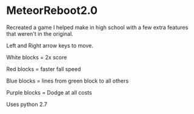 # MeteorReboot2.0
Recreated a game I helped make in high school with a few extra features that weren't in the original.

Left and Right arrow keys to move.

White blocks = 2x score

Red blocks = faster fall speed

Blue blocks = lines from green block to all others

Purple blocks = Dodge at all costs

Uses python 2.7
